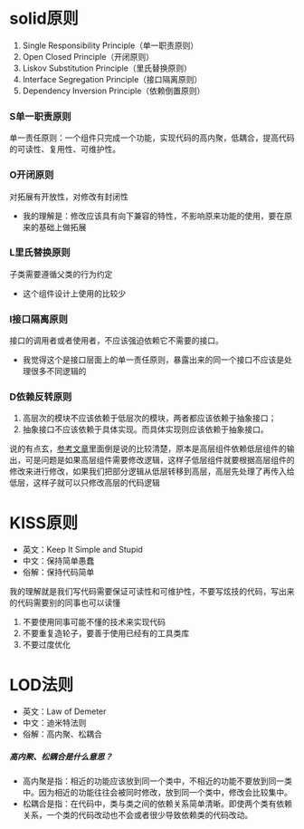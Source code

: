 # solid原则
1. Single Responsibility Principle（单一职责原则）
2. Open Closed Principle（开闭原则）
3. Liskov Substitution Principle（里氏替换原则）
4. Interface Segregation Principle（接口隔离原则）
5. Dependency Inversion Principle（依赖倒置原则）

### S单一职责原则
单一责任原则：一个组件只完成一个功能，实现代码的高内聚，低耦合，提高代码的可读性、复用性、可维护性。

### O开闭原则
对拓展有开放性，对修改有封闭性
- 我的理解是：修改应该具有向下兼容的特性，不影响原来功能的使用，要在原来的基础上做拓展

### L里氏替换原则
子类需要遵循父类的行为约定
- 这个组件设计上使用的比较少

### I接口隔离原则
接口的调用者或者使用者，不应该强迫依赖它不需要的接口。
- 我觉得这个是接口层面上的单一责任原则，暴露出来的同一个接口不应该是处理很多不同逻辑的

### D依赖反转原则
1. 高层次的模块不应该依赖于低层次的模块，两者都应该依赖于抽象接口；
2. 抽象接口不应该依赖于具体实现。而具体实现则应该依赖于抽象接口。

说的有点玄，[参考文章](https://www.jianshu.com/p/8d7723cd4e24)里面倒是说的比较清楚，原本是高层组件依赖低层组件的输出，可是问题是如果高层组件需要修改逻辑，这样子低层组件就要根据高层组件的修改来进行修改，如果我们把部分逻辑从低层转移到高层，高层先处理了再传入给低层，这样子就可以只修改高层的代码逻辑


# KISS原则
- 英文：Keep It Simple and Stupid
- 中文：保持简单愚蠢
- 俗解：保持代码简单

我的理解就是我们写代码需要保证可读性和可维护性，不要写炫技的代码，写出来的代码需要别的同事也可以读懂

1. 不要使用同事可能不懂的技术来实现代码
2. 不要重复造轮子，要善于使用已经有的工具类库
3. 不要过度优化


# LOD法则
- 英文：Law of Demeter
- 中文：迪米特法则
- 俗解：高内聚、松耦合

##### 高内聚、松耦合是什么意思？
- 高内聚是指：相近的功能应该放到同一个类中，不相近的功能不要放到同一类中。因为相近的功能往往会被同时修改，放到同一个类中，修改会比较集中。
- 松耦合是指：在代码中，类与类之间的依赖关系简单清晰。即使两个类有依赖关系，一个类的代码改动也不会或者很少导致依赖类的代码改动。

